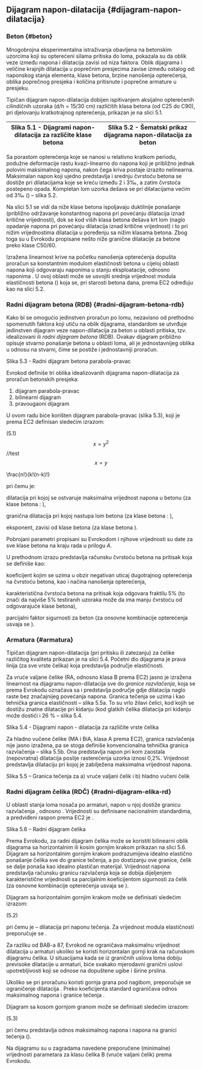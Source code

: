 ## Dijagram napon-dilatacija {#dijagram-napon-dilatacija}

### Beton {#beton}

Mnogobrojna eksperimentalna istraživanja obavljena na betonskim uzorcima koji su opterećeni silama pritiska do loma, pokazala su da oblik veze između napona i dilatacija zavisi od niza faktora. Oblik dijagrama i veličine krajnjih dilatacija u poprečnim presjecima zavise između ostalog od: naponskog stanja elementa, klase betona, brzine nanošenja opterećenja, oblika poprečnog presjeka i količina pritisnute i poprečne armature u presjeku.

Tipičan dijagram napon-dilatacija dobijen ispitivanjem aksijalno opterećenih cilindičnih uzoraka \(d/h = 15/30 cm\) različitih klasa betona \(od C25 do C90\), pri djelovanju kratkotrajnog opterećenja, prikazan je na slici 5.1.

| Slika 5.1 - Dijagrami napon-dilatacija za različite klase betona | Slika 5.2 - Šematski prikaz dijagrama napon-dilatacija za beton |
| --- | --- |


Sa porastom opterećenja koje se nanosi u relativno kratkom periodu, podužne deformacije rastu kvazi-linearno do napona koji je približno jednak polovini maksimalnog napona, nakon čega kriva postaje izrazito nelinearna. Maksimalan napon koji ujedno predstavlja i srednju čvrstoću betona se dostiže pri dilatacijama koje se kreću između 2 i 3‰, a zatim čvrstoća postepeno opada. Kompletan lom uzorka dešava se pri dilatacijama većim od 3‰ \(\) – slika 5.2.

Na slici 5.1 se vidi da niže klase betona ispoljavaju duktilnije ponašanje \(približno održavanje konstantnog napona pri povećanju dilatacija iznad kritične vrijednosti\), dok se kod viših klasa betona dešava krt lom \(naglo opadanje napona pri povećanju dilatacija iznad kritične vrijednost\) i to pri nižim vrijednostima dilatacija u poređenju sa nižim klasama betona. Zbog toga su u Evrokodu propisane nešto niže granične dilatacije za betone preko klase C50/60.

Izražena linearnost krive na početku nanošenja opterećenja dopušta proračun sa konstantnim modulom elastičnosti betona u cijeloj oblasti napona koji odgovaraju naponima u stanju eksploatacije, odnosno naponima . U ovoj oblasti može se usvojiti srednja vrijednost modula elastičnosti betona \(\) koja se, pri starosti betona dana, prema EC2 određuju kao na slici 5.2.

### Radni dijagram betona \(RDB\) {#radni-dijagram-betona-rdb}

Kako bi se omogućio jedinstven proračun po lomu, nezavisno od prethodno spomenutih faktora koji utiču na oblik dijagrama, standardom se utvrđuje jedinstven dijagram veze napon-dilatacija za beton u oblasti pritiska, tzv. idealizovani ili _radni dijagram betona_ \(RDB\). Ovakav dijagram približno opisuje stvarno ponašanje betona u oblasti loma, ali je jednostavnijeg oblika u odnosu na stvarni, čime se postiže i jednostavniji proračun.

Slika 5.3 - Radni dijagram betona parabola-pravac

Evrokod definiše tri oblika idealizovanih dijagrama napon-dilatacija za proračun betonskih presjeka:

1. dijagram parabola-pravac
2. bilinearni dijagram
3. pravougaoni dijagram

U ovom radu biće korišten dijagram parabola-pravac \(slika 5.3\), koji je prema EC2 definisan sledećim izrazom:

\(5.1\) $$x = y^2$$ //test$$x = y$$

\frac{n!}{k!\(n-k\)!}

pri čemu je:

dilatacija pri kojoj se ostvaruje maksimalna vrijednost napona u betonu \(za klase betona : \),

granična dilatacija pri kojoj nastupa lom betona \(za klase betona : \),

eksponent, zavisi od klase betona \(za klase betona \).

Pobrojani parametri propisani su Evrokodom i njihove vrijednosti su date za sve klase betona na kraju rada u prilogu _A_.

U prethodnom izrazu predstavlja računsku čvrstoću betona na pritisak koja se definiše kao:

koeficijent kojim se uzima u obzir negativan uticaj dugotrajnog opterećenja na čvrstoću betona, kao i načina nanošenja opterećenja,

karakteristična čvrstoća betona na pritisak koja odgovara fraktilu 5% \(to znači da najviše 5% testiranih uzoraka može da ima manju čvrstoću od odgovarajuće klase betona\),

parcijalni faktor sigurnosti za beton \(za onsovne kombinacije opterećenja usvaja se \).

### Armatura {#armatura}

Tipičan dijagram napon-dilatacija \(pri pritisku ili zatezanju\) za čelike različitog kvaliteta prikazan je na slici 5.4. Početni dio dijagrama je prava linija \(za sve vrste čelika\) koja predstavlja područje elastičnosti.

Za vruće valjane čelike \(RA, odnosno klasa B prema EC2\) jasno je izražena linearnost na dijagramu napon-dilatacija sve do _granice razvlačenja_, koja se prema Evrokodu označava sa i predstavlja područje gdje dilatacija naglo raste bez značajnijeg povećanja napona. Granica tečenja se uzima i kao tehnička granica elastičnosti – slika 5.5a. To su vrlo žilavi čelici, kod kojih se dostižu znatne dilatacije pri kidanju \(kod glatkih čelika dilatacija pri kidanju može dostići i 26 % – slika 5.4.

Slika 5.4 - Dijagrami napon - dilatacija za različite vrste čelika

Za hladno vučene čelike \(MA i BiA, klasa A prema EC2\), granica razvlačenja nije jasno izražena, pa se stoga definiše konvencionalna tehnička granica razvlačenja – slika 5.5b. Ona predstavlja napon pri kom zaostala \(nepovratna\) dilatacija poslije rasterećenja uzorka iznosi 0,2%. Vrijednost predstavlja dilataciju pri kojoj je zabilježena maksimalna vrijednost napona.

Slika 5.5 – Granica tečenja za a\) vruće valjani čelik i b\) hladno vučeni čelik

### Radni dijagram čelika \(RDČ\) {#radni-dijagram-elika-rd}

U oblasti stanja loma nosača po armaturi, napon u njoj dostiže granicu razvlačenja , odnosno . Vrijednosti su definisane nacionalnim standardima, a predviđeni raspon prema EC2 je .

Slika 5.6 – Radni dijagram čelika

Prema Evrokodu, za radni dijagram čelika može se koristiti bilinearni oblik dijagrama sa horizontalnim ili kosim gornjim krakom prikazan na slici 5.6. Dijagram sa horizontalnim gornjim krakom podrazumijeva idealno elastično ponašanje čelika sve do granice tečenja, a po dostizanju ove granice, čelik se dalje ponaša kao idealno plastičan materijal. Vrijednost napona predstavlja računsku granicu razvlačenja koja se dobija dijeljenjem karakteristične vrijednosti sa parcijalnim koeficijentom sigurnosti za čelik \(za osnovne kombinacije opterećenja usvaja se \).

Dijagram sa horizontalnim gornjim krakom može se definisati sledećim izrazom:

\(5.2\)

pri čemu je – dilatacija pri naponu tečenja. Za vrijednost modula elastičnosti preporučuje se .

Za razliku od BAB-a 87, Evrokod ne ograničava maksimalnu vrijednost dilatacija u armaturi ukoliko se koristi horizontalan gornji krak na računskom dijagramu čelika. U situacijama kada se iz graničnih uslova loma dobiju previsoke dilatacije u armaturi, biće svakako mjerodavni granični uslovi upotrebljivosti koji se odnose na dopuštene ugibe i širine prslina.

Ukoliko se pri proračunu koristi gornja grana pod nagibom, preporučuje se ograničenje dilatacija . Preko koeficijenta standard ograničava odnos maksimalnog napona i granice tečenja .

Dijagram sa kosom gornjom granom može se definisati sledećim izrazom:

\(5.3\)

pri čemu predstavlja odnos maksimalnog napona i napona na granici tečenja \(\).

Na dijagramu su u zagradama navedene preporučene \(minimalne\) vrijednosti parametara za klasu čelika B \(vruće valjani čelik\) prema Evrokodu.

